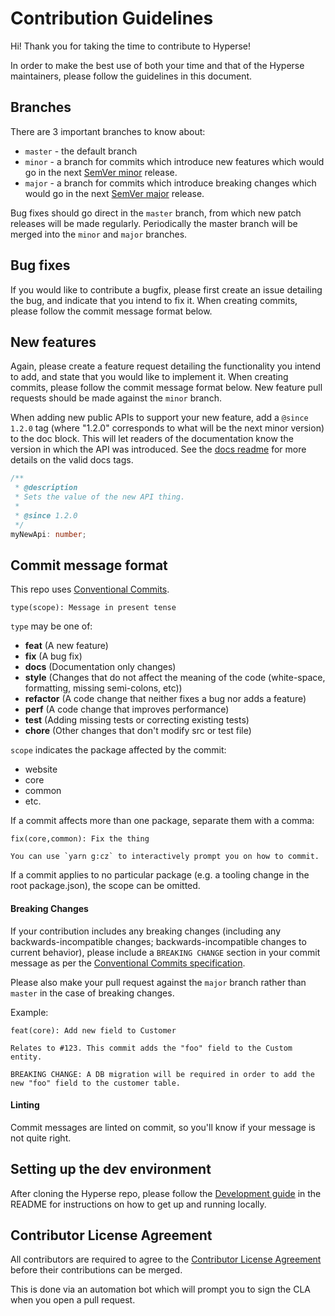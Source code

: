 # Contribution Guidelines

Hi! Thank you for taking the time to contribute to Hyperse!

In order to make the best use of both your time and that of the Hyperse maintainers, please follow the guidelines in this document.

## Branches

There are 3 important branches to know about:

- `master` - the default branch
- `minor` - a branch for commits which introduce new features which would go in the next [SemVer minor](https://semver.org/) release.
- `major` - a branch for commits which introduce breaking changes which would go in the next [SemVer major](https://semver.org/) release.

Bug fixes should go direct in the `master` branch, from which new patch releases will be made regularly. Periodically the master branch will be merged into the `minor` and `major` branches.

## Bug fixes

If you would like to contribute a bugfix, please first create an issue detailing the bug, and indicate that you intend to fix it. When creating commits, please follow the commit message format below.

## New features

Again, please create a feature request detailing the functionality you intend to add, and state that you would like to implement it. When creating commits, please follow the commit message format below. New feature pull requests should be made against the `minor` branch.

When adding new public APIs to support your new feature, add a `@since 1.2.0` tag (where "1.2.0" corresponds to what will be the next minor version) to the doc block. This will let readers of the documentation know the version in which the API was introduced. See the [docs readme](https://github.com/hyperse-io/track/blob/main/README.md) for more details on the valid docs tags.

```TypeScript
/**
 * @description
 * Sets the value of the new API thing.
 *
 * @since 1.2.0
 */
myNewApi: number;
```

## Commit message format

This repo uses [Conventional Commits](https://www.conventionalcommits.org).

```
type(scope): Message in present tense
```

`type` may be one of:

- **feat** (A new feature)
- **fix** (A bug fix)
- **docs** (Documentation only changes)
- **style** (Changes that do not affect the meaning of the code (white-space, formatting, missing semi-colons, etc))
- **refactor** (A code change that neither fixes a bug nor adds a feature)
- **perf** (A code change that improves performance)
- **test** (Adding missing tests or correcting existing tests)
- **chore** (Other changes that don't modify src or test file)

`scope` indicates the package affected by the commit:

- website
- core
- common
- etc.

If a commit affects more than one package, separate them with a comma:

```shell
fix(core,common): Fix the thing
```

```shell
You can use `yarn g:cz` to interactively prompt you on how to commit.
```

If a commit applies to no particular package (e.g. a tooling change in the root package.json), the scope can be omitted.

#### Breaking Changes

If your contribution includes any breaking changes (including any backwards-incompatible changes; backwards-incompatible changes to current behavior), please include a `BREAKING CHANGE` section in your commit message as per the [Conventional Commits specification](https://www.conventionalcommits.org/en/v1.0.0/#commit-message-with-both-and-breaking-change-footer).

Please also make your pull request against the `major` branch rather than `master` in the case of breaking changes.

Example:

```shell
feat(core): Add new field to Customer

Relates to #123. This commit adds the "foo" field to the Custom entity.

BREAKING CHANGE: A DB migration will be required in order to add the new "foo" field to the customer table.
```

#### Linting

Commit messages are linted on commit, so you'll know if your message is not quite right.

## Setting up the dev environment

After cloning the Hyperse repo, please follow the [Development guide](https://github.com/hyperse-io/track/blob/main/README.md#development) in the README for instructions on how to get up and running locally.

## Contributor License Agreement

All contributors are required to agree to the [Contributor License Agreement](https://github.com/hyperse-io/.github/blob/main/license/CLA.md) before their contributions can be merged.

This is done via an automation bot which will prompt you to sign the CLA when you open a pull request.
